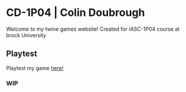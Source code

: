 # CD-1P04 | Colin Doubrough

Welcome to my twine games website! Created for IASC-1P04 course at brock University

## Playtest

Playtest my game [here!](https://colin12345678910.github.io/CD-1P04/weekly_builds)

### WIP

